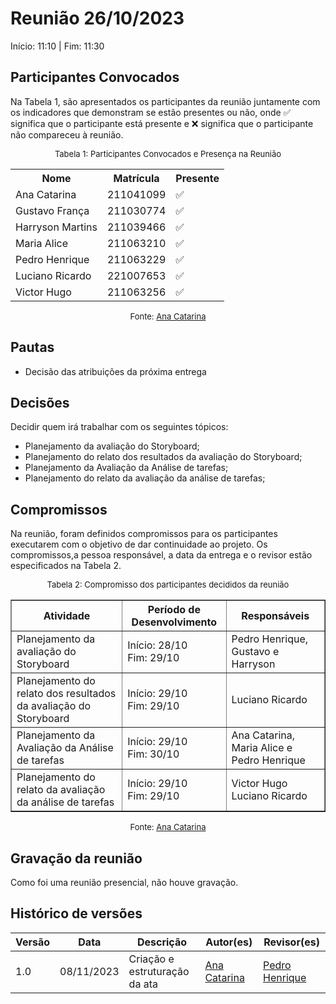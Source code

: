 # Reunião 26/10/2023

Início: 11:10 | Fim: 11:30

<!-- Este é um arquivo base, para criar uma ata, basta copiá-lo e preencher os dados da reunião -->

## Participantes Convocados

<!-- Colocar um ✅ se o participante estiver presente ou um ❌ caso negativo -->

Na Tabela 1, são apresentados os participantes da reunião juntamente com os indicadores que demonstram se estão presentes ou não, onde ✅ significa que o participante está presente e ❌ significa que o participante não compareceu à reunião.

<center>

<font size="2"><p style="text-align: center">Tabela 1: Participantes Convocados e Presença na Reunião</p></font>

<table align="center">
  <tr>
    <th>Nome</th><th>Matrícula</th><th>Presente</th>
  </tr>
  <tr><td>Ana Catarina</td><td>211041099</td><td>✅</td></tr>
  <tr><td>Gustavo França</td><td>211030774</td><td>✅</td></tr>
  <tr><td>Harryson Martins</td><td>211039466</td><td>✅</td></tr>
  <tr><td>Maria Alice</td><td>211063210</td><td>✅</td></tr>
  <tr><td>Pedro Henrique</td><td>211063229</td><td>✅</td></tr>
  <tr><td>Luciano Ricardo</td><td>221007653</td><td>✅</td></tr>
  <tr><td>Victor Hugo</td><td>211063256</td><td>✅</td></tr>
</table>

<font size="2"><p style="text-align: center">Fonte: [Ana Catarina](https://github.com/an4catarina)</p></font>

</center>

## Pautas

- Decisão das atribuições da próxima entrega

## Decisões

Decidir quem irá trabalhar com os seguintes tópicos:

- Planejamento da avaliação do Storyboard;
- Planejamento do relato dos resultados da avaliação do Storyboard;
- Planejamento da Avaliação da Análise de tarefas;
- Planejamento do relato da avaliação da análise de tarefas;

## Compromissos

Na reunião, foram definidos compromissos para os participantes executarem com o objetivo de dar continuidade ao projeto. Os compromissos,a pessoa responsável, a data da entrega e o revisor estão especificados na Tabela 2.

<center>

<font size="2"><p style="text-align: center">Tabela 2: Compromisso dos participantes decididos da reunião</p></font>

<!DOCTYPE html>
<html>
<head>
    <title>Tabela de Atividades</title>
</head>
<body>

<table border="1">
    <tr>
        <th>Atividade</th>
        <th>Período de Desenvolvimento</th>
        <th>Responsáveis</th>
    </tr>
    <tr>
        <td>Planejamento da avaliação do Storyboard</td>
        <td>Início: 28/10 <br>Fim: 29/10</td>
        <td>Pedro Henrique, Gustavo e Harryson</td>
    </tr>
    <tr>
        <td>Planejamento do relato dos resultados da avaliação do Storyboard</td>
        <td>Início: 29/10 <br>Fim: 29/10</td>
        <td>Luciano Ricardo</td>
    </tr>
    <tr>
        <td>Planejamento da Avaliação da Análise de tarefas</td>
        <td>Início: 29/10 <br>Fim: 30/10</td>
        <td>Ana Catarina, Maria Alice e Pedro Henrique <br> </td>
    </tr>
    <tr>
        <td>Planejamento do relato da avaliação da análise de tarefas</td>
        <td>Início: 29/10 <br>Fim: 29/10</td>
        <td>Victor Hugo <br> Luciano Ricardo</td>
    </tr>
</table>

</body>
</html>

<font size="2"><p style="text-align: center">Fonte: [Ana Catarina](https://github.com/an4catarina)</p></font>

</center>

## Gravação da reunião

Como foi uma reunião presencial, não houve gravação.

## Histórico de versões

| Versão |    Data    | Descrição                     | Autor(es)                                      | Revisor(es)                                    |
| ------ | :--------: | ----------------------------- | ---------------------------------------------- | ---------------------------------------------- |
| 1.0    | 08/11/2023 | Criação e estruturação da ata | [Ana Catarina](https://github.com/an4catarina) | [Pedro Henrique](https://github.com/pedro-hsf) |
